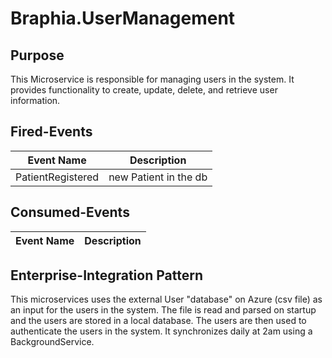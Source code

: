 # Braphia.UserManagement

## Purpose
This Microservice is responsible for managing users in the system. It provides functionality to create, update, delete, and retrieve user information.

## Fired-Events
| Event Name | Description |
|------------|-------------|
| PatientRegistered | new Patient in the db |
## Consumed-Events
| Event Name | Description |
|------------|-------------|

## Enterprise-Integration Pattern
This microservices uses the external User "database" on Azure (csv file) as an input for the users in the system. The file is read and parsed on startup and the users are stored in a local database. The users are then used to authenticate the users in the system.
It synchronizes daily at 2am using a BackgroundService.
